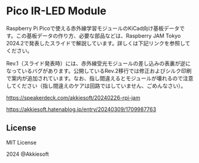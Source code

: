 # Pico IR-LED Module

Raspberry Pi Picoで使える赤外線学習モジュールのKiCad向け基板データです。この基板データの作り方、必要な部品などは、Raspberry JAM Tokyo 2024.2で発表したスライドで解説しています。詳しくは下記リンクを参照してください。

Rev.1（スライド発表時）には、赤外線受光モジュールの差し込みの表裏が逆になっているバグがあります。公開しているRev.2移行では修正およびシルク印刷で案内が追加されています。なお、指し間違えるとモジュールが壊れるので注意してください（指し間違えのケアは回路ではしていません、ごめんなさい）。

https://speakerdeck.com/akkiesoft/20240226-rpi-jam

https://akkiesoft.hatenablog.jp/entry/20240309/1709987763

## License

MIT License

2024 @Akkiesoft